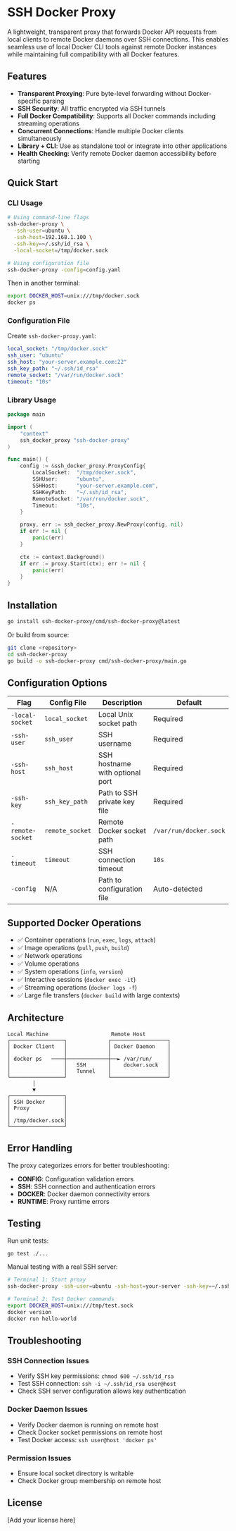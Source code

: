 # SSH Docker Proxy

A lightweight, transparent proxy that forwards Docker API requests from local clients to remote Docker daemons over SSH connections. This enables seamless use of local Docker CLI tools against remote Docker instances while maintaining full compatibility with all Docker features.

## Features

- **Transparent Proxying**: Pure byte-level forwarding without Docker-specific parsing
- **SSH Security**: All traffic encrypted via SSH tunnels
- **Full Docker Compatibility**: Supports all Docker commands including streaming operations
- **Concurrent Connections**: Handle multiple Docker clients simultaneously
- **Library + CLI**: Use as standalone tool or integrate into other applications
- **Health Checking**: Verify remote Docker daemon accessibility before starting

## Quick Start

### CLI Usage

```bash
# Using command-line flags
ssh-docker-proxy \
  -ssh-user=ubuntu \
  -ssh-host=192.168.1.100 \
  -ssh-key=~/.ssh/id_rsa \
  -local-socket=/tmp/docker.sock

# Using configuration file
ssh-docker-proxy -config=config.yaml
```

Then in another terminal:
```bash
export DOCKER_HOST=unix:///tmp/docker.sock
docker ps
```

### Configuration File

Create `ssh-docker-proxy.yaml`:

```yaml
local_socket: "/tmp/docker.sock"
ssh_user: "ubuntu"
ssh_host: "your-server.example.com:22"
ssh_key_path: "~/.ssh/id_rsa"
remote_socket: "/var/run/docker.sock"
timeout: "10s"
```

### Library Usage

```go
package main

import (
    "context"
    ssh_docker_proxy "ssh-docker-proxy"
)

func main() {
    config := &ssh_docker_proxy.ProxyConfig{
        LocalSocket:  "/tmp/docker.sock",
        SSHUser:      "ubuntu",
        SSHHost:      "your-server.example.com",
        SSHKeyPath:   "~/.ssh/id_rsa",
        RemoteSocket: "/var/run/docker.sock",
        Timeout:      "10s",
    }

    proxy, err := ssh_docker_proxy.NewProxy(config, nil)
    if err != nil {
        panic(err)
    }

    ctx := context.Background()
    if err := proxy.Start(ctx); err != nil {
        panic(err)
    }
}
```

## Installation

```bash
go install ssh-docker-proxy/cmd/ssh-docker-proxy@latest
```

Or build from source:

```bash
git clone <repository>
cd ssh-docker-proxy
go build -o ssh-docker-proxy cmd/ssh-docker-proxy/main.go
```

## Configuration Options

| Flag | Config File | Description | Default |
|------|-------------|-------------|---------|
| `-local-socket` | `local_socket` | Local Unix socket path | Required |
| `-ssh-user` | `ssh_user` | SSH username | Required |
| `-ssh-host` | `ssh_host` | SSH hostname with optional port | Required |
| `-ssh-key` | `ssh_key_path` | Path to SSH private key file | Required |
| `-remote-socket` | `remote_socket` | Remote Docker socket path | `/var/run/docker.sock` |
| `-timeout` | `timeout` | SSH connection timeout | `10s` |
| `-config` | N/A | Path to configuration file | Auto-detected |

## Supported Docker Operations

- ✅ Container operations (`run`, `exec`, `logs`, `attach`)
- ✅ Image operations (`pull`, `push`, `build`)
- ✅ Network operations
- ✅ Volume operations
- ✅ System operations (`info`, `version`)
- ✅ Interactive sessions (`docker exec -it`)
- ✅ Streaming operations (`docker logs -f`)
- ✅ Large file transfers (`docker build` with large contexts)

## Architecture

```
Local Machine                    Remote Host
┌─────────────────┐             ┌──────────────────┐
│ Docker Client   │             │ Docker Daemon    │
│                 │             │                  │
│ docker ps   ────┼─────────────┼──► /var/run/     │
│                 │   SSH       │    docker.sock   │
│                 │   Tunnel    │                  │
└─────────────────┘             └──────────────────┘
        │
        ▼
┌─────────────────┐
│ SSH Docker      │
│ Proxy           │
│                 │
│ /tmp/docker.sock│
└─────────────────┘
```

## Error Handling

The proxy categorizes errors for better troubleshooting:

- **CONFIG**: Configuration validation errors
- **SSH**: SSH connection and authentication errors  
- **DOCKER**: Docker daemon connectivity errors
- **RUNTIME**: Proxy runtime errors

## Testing

Run unit tests:
```bash
go test ./...
```

Manual testing with a real SSH server:
```bash
# Terminal 1: Start proxy
ssh-docker-proxy -ssh-user=ubuntu -ssh-host=your-server -ssh-key=~/.ssh/id_rsa -local-socket=/tmp/test.sock

# Terminal 2: Test Docker commands
export DOCKER_HOST=unix:///tmp/test.sock
docker version
docker run hello-world
```

## Troubleshooting

### SSH Connection Issues
- Verify SSH key permissions: `chmod 600 ~/.ssh/id_rsa`
- Test SSH connection: `ssh -i ~/.ssh/id_rsa user@host`
- Check SSH server configuration allows key authentication

### Docker Daemon Issues
- Verify Docker daemon is running on remote host
- Check Docker socket permissions on remote host
- Test Docker access: `ssh user@host 'docker ps'`

### Permission Issues
- Ensure local socket directory is writable
- Check Docker group membership on remote host

## License

[Add your license here]